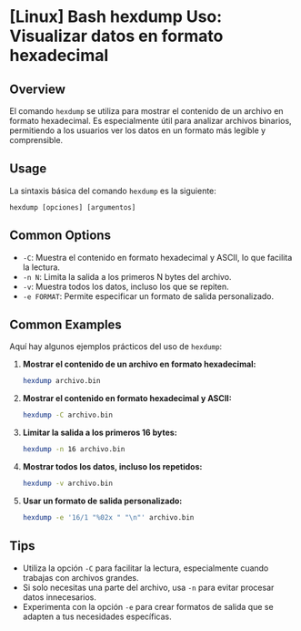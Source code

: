 # [Linux] Bash hexdump Uso: Visualizar datos en formato hexadecimal

## Overview
El comando `hexdump` se utiliza para mostrar el contenido de un archivo en formato hexadecimal. Es especialmente útil para analizar archivos binarios, permitiendo a los usuarios ver los datos en un formato más legible y comprensible.

## Usage
La sintaxis básica del comando `hexdump` es la siguiente:

```
hexdump [opciones] [argumentos]
```

## Common Options
- `-C`: Muestra el contenido en formato hexadecimal y ASCII, lo que facilita la lectura.
- `-n N`: Limita la salida a los primeros N bytes del archivo.
- `-v`: Muestra todos los datos, incluso los que se repiten.
- `-e FORMAT`: Permite especificar un formato de salida personalizado.

## Common Examples
Aquí hay algunos ejemplos prácticos del uso de `hexdump`:

1. **Mostrar el contenido de un archivo en formato hexadecimal:**
   ```bash
   hexdump archivo.bin
   ```

2. **Mostrar el contenido en formato hexadecimal y ASCII:**
   ```bash
   hexdump -C archivo.bin
   ```

3. **Limitar la salida a los primeros 16 bytes:**
   ```bash
   hexdump -n 16 archivo.bin
   ```

4. **Mostrar todos los datos, incluso los repetidos:**
   ```bash
   hexdump -v archivo.bin
   ```

5. **Usar un formato de salida personalizado:**
   ```bash
   hexdump -e '16/1 "%02x " "\n"' archivo.bin
   ```

## Tips
- Utiliza la opción `-C` para facilitar la lectura, especialmente cuando trabajas con archivos grandes.
- Si solo necesitas una parte del archivo, usa `-n` para evitar procesar datos innecesarios.
- Experimenta con la opción `-e` para crear formatos de salida que se adapten a tus necesidades específicas.